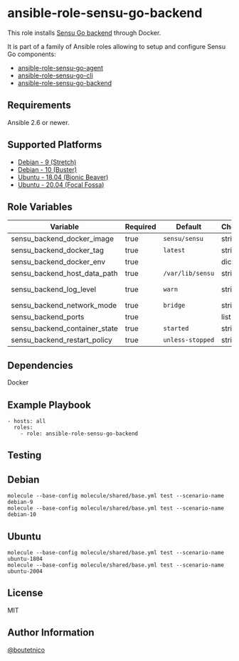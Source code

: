ansible-role-sensu-go-backend
=============================

This role installs [Sensu Go backend](https://docs.sensu.io/sensu-go/latest/reference/backend/) through Docker.

It is part of a family of Ansible roles allowing to setup and configure Sensu Go components:

- [ansible-role-sensu-go-agent](https://github.com/boutetnico/ansible-role-sensu-go-agent)
- [ansible-role-sensu-go-cli](https://github.com/boutetnico/ansible-role-sensu-go-cli)
- [ansible-role-sensu-go-backend](https://github.com/boutetnico/ansible-role-sensu-go-backend)

Requirements
------------

Ansible 2.6 or newer.

Supported Platforms
-------------------

- [Debian - 9 (Stretch)](https://wiki.debian.org/DebianStretch)
- [Debian - 10 (Buster)](https://wiki.debian.org/DebianBuster)
- [Ubuntu - 18.04 (Bionic Beaver)](http://releases.ubuntu.com/18.04/)
- [Ubuntu - 20.04 (Focal Fossa)](http://releases.ubuntu.com/20.04/)

Role Variables
--------------

| Variable                        | Required | Default                   | Choices   | Comments                                           |
|---------------------------------|----------|---------------------------|-----------|----------------------------------------------------|
| sensu_backend_docker_image      | true     | `sensu/sensu`             | string    |                                                    |
| sensu_backend_docker_tag        | true     | `latest`                  | string    | https://hub.docker.com/r/sensu/sensu/tags          |
| sensu_backend_docker_env        | true     |                           | dict      | See `defaults/main.yml`.                           |
| sensu_backend_host_data_path    | true     | `/var/lib/sensu`          | string    | Path to files on host for persistence.             |
| sensu_backend_log_level         | true     | `warn`                    | string    | Values: panic, fatal, error, warn, info, debug.    |
| sensu_backend_network_mode      | true     | `bridge`                  | string    | `bridge`, `host`, `none` or `container:<name|id>`. |
| sensu_backend_ports             | true     |                           | list      | See `defaults/main.yml`.                           |
| sensu_backend_container_state   | true     | `started`                 | string    | `absent`, `present`, `stopped` or `started`.       |
| sensu_backend_restart_policy    | true     | `unless-stopped`          | string    | `no`, `on-failure`, `always`, `unless-stopped`.    |

Dependencies
------------

Docker

Example Playbook
----------------

    - hosts: all
      roles:
        - role: ansible-role-sensu-go-backend

Testing
-------

## Debian

    molecule --base-config molecule/shared/base.yml test --scenario-name debian-9
    molecule --base-config molecule/shared/base.yml test --scenario-name debian-10

## Ubuntu

    molecule --base-config molecule/shared/base.yml test --scenario-name ubuntu-1804
    molecule --base-config molecule/shared/base.yml test --scenario-name ubuntu-2004

License
-------

MIT

Author Information
------------------

[@boutetnico](https://github.com/boutetnico)
